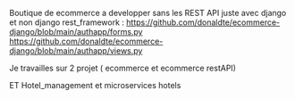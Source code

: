 Boutique de ecommerce a developper sans les REST API juste avec django et non django rest_framework : https://github.com/donaldte/ecommerce-django/blob/main/authapp/forms.py
https://github.com/donaldte/ecommerce-django/blob/main/authapp/views.py


Je travailles sur 2 projet ( ecommerce et ecommerce restAPI)

ET Hotel_management et microservices hotels